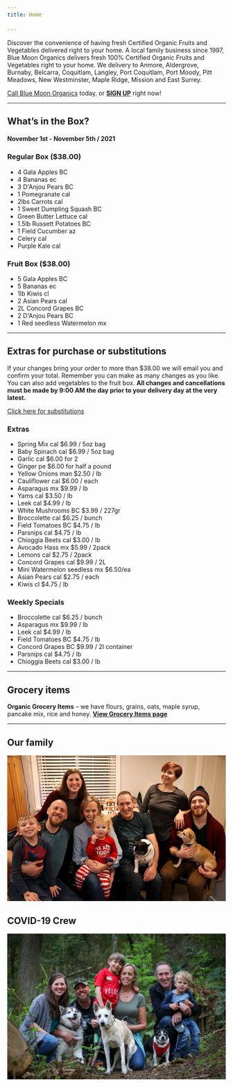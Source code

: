 ```yaml
---
title: Home

---
```

Discover the convenience of having fresh Certified Organic Fruits and Vegetables delivered right to your home. A local family business since 1997, Blue Moon Organics delivers fresh 100% Certified Organic Fruits and Vegetables right to your home. We delivery to Anmore, Aldergrove, Burnaby, Belcarra, Coquitlam, Langley, Port Coquitlam, Port Moody, Pitt Meadows, New Westminster, Maple Ridge, Mission and East Surrey.

[Call Blue Moon Organics](/contact) today, or [**SIGN UP**](/sign-up) right now!

***

## What’s in the Box?

#### **November 1st - November 5th / 2021**

### Regular Box ($38.00)

* 4 Gala Apples  BC
* 4 Bananas  ec
* 3 D'Anjou Pears  BC
* 1 Pomegranate  cal
* 2lbs Carrots  cal
* 1 Sweet Dumpling Squash BC
* Green Butter Lettuce  cal
* 1.5lb Russett Potatoes  BC
* 1 Field Cucumber  az
* Celery  cal
* Purple Kale  cal

### Fruit Box ($38.00)

* 5 Gala Apples  BC
* 5 Bananas  ec
* 1lb Kiwis  cl
* 2 Asian Pears  cal
* 2L Concord Grapes  BC
* 2 D'Anjou Pears  BC
* 1 Red seedless Watermelon  mx

***

## Extras for purchase or substitutions

If your changes bring your order to more than $38.00 we will email you and confirm your total. Remember you can make as many changes as you like. You can also add vegetables to the fruit box. **All changes and cancellations must be made by 9:00 AM the day prior to your delivery day at the very latest.**

[Click here for substitutions](/substitutions "Click here for substitutions")

### Extras

* Spring Mix  cal   $6.99 / 5oz bag
* Baby Spinach cal   $6.99 / 5oz bag
* Garlic  cal   $6.00 for 2
* Ginger  pe  $6.00 for half a pound
* Yellow Onions  man   $2.50 / lb
* Cauliflower  cal   $6.00 / each
* Asparagus  mx  $9.99 / lb
* Yams  cal   $3.50 / lb
* Leek  cal  $4.99 / lb
* White Mushrooms  BC   $3.99 / 227gr
* Broccolette  cal   $6.25 / bunch
* Field Tomatoes  BC  $4.75 / lb
* Parsnips  cal   $4.75 / lb
* Chioggia Beets  cal  $3.00 / lb
* Avocado Hass mx  $5.99 / 2pack
* Lemons  cal   $2.75 / 2pack
* Concord Grapes  cal  $9.99 / 2L
* Mini Watermelon seedless mx  $6.50/ea
* Asian Pears  cal   $2.75 / each
* Kiwis  cl   $4.75 / lb

### Weekly Specials

* Broccolette  cal  $6.25 / bunch
* Asparagus  mx  $9.99 / lb
* Leek  cal   $4.99 / lb
* Field Tomatoes  BC   $4.75 / lb
* Concord Grapes  BC $9.99 / 2l container
* Parsnips  cal   $4.75 / lb
* Chioggia Beets  cal  $3.00 / lb

***

## Grocery items

**Organic Grocery Items** – we have flours, grains, oats, maple syrup, pancake mix, rice and honey. [**View Grocery Items page**](/groceries)

***

## Our family

![Our family.](./uploads/IMG_1376-copy.jpg "Our family")

## COVID-19 Crew

![COVID-19 crew.](./uploads/covid.jpg "COVID-19 crew")